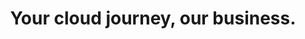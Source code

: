 ---
title: Your cloud journey, our business.
id: home
image: "img/teaser.png"
description: "We build cloud native applications, resilient cloud platforms and help you save costs. We also make sure you can continue the journey yourself by providing mentoring, workshops and training."
---